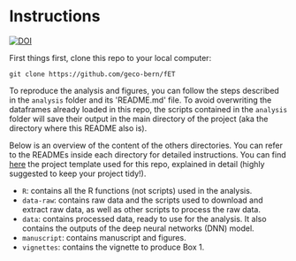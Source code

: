 # Instructions
[![DOI](https://zenodo.org/badge/491055054.svg)](https://zenodo.org/badge/latestdoi/491055054)

First things first, clone this repo to your local computer:

```
git clone https://github.com/geco-bern/fET
```

To reproduce the analysis and figures, you can follow the steps described in the `analysis` folder and its 'README.md' file. To avoid overwriting the dataframes already loaded in this repo, the scripts contained in the `analysis` folder will save their output in the main directory of the project (aka the directory where this README also is). 

Below is an overview of the content of the others directories. You can refer to the READMEs inside each directory for detailed instructions. You can find [here](https://github.com/geco-bern/R-proj-template) the project template used for this repo, explained in detail (highly suggested to keep your project tidy!). 

* `R`: contains all the R functions (not scripts) used in the analysis.
* `data-raw`: contains raw data and the scripts used to download and extract raw data, as well as other scripts to process the raw data.
* `data`: contains processed data, ready to use for the analysis. It also contains the outputs of the deep neural networks (DNN) model.
* `manuscript`: contains manuscript and figures.
* `vignettes`: contains the vignette to produce Box 1. 

